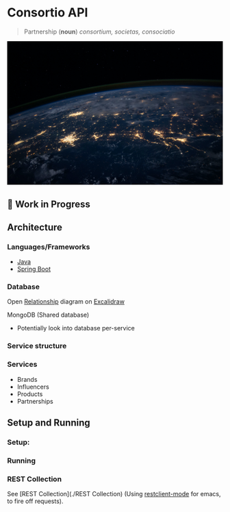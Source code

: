 # Consortio API

> Partnership (**noun**) *consortium, societas, consociatio*

![Earth](docs/earth.jpg)

## :construction: Work in Progress

## Architecture

### Languages/Frameworks

- [Java](https://www.java.com/en/)
- [Spring Boot](https://spring.io/projects/spring-boot)

### Database

Open [Relationship](./relations.excalidraw) diagram on [Excalidraw](https://excalidraw.com/)

MongoDB (Shared database)
- Potentially look into database per-service

### Service structure

<!-- 1. (root) -->
<!--    - src -->
<!--      - api -->
<!--      - database -->
<!--        - models -->
<!--        - repository -->
<!--      - services -->
<!--        - xxx-service.ts -->
<!--    - package.json -->
<!--    - package-lock.json -->
<!--    - .env -->

### Services

- Brands
- Influencers
- Products
- Partnerships

## Setup and Running

### Setup:

### Running

### REST Collection

See [REST Collection](./REST Collection) (Using [restclient-mode](https://github.com/pashky/restclient.el) for emacs, to fire off requests).
